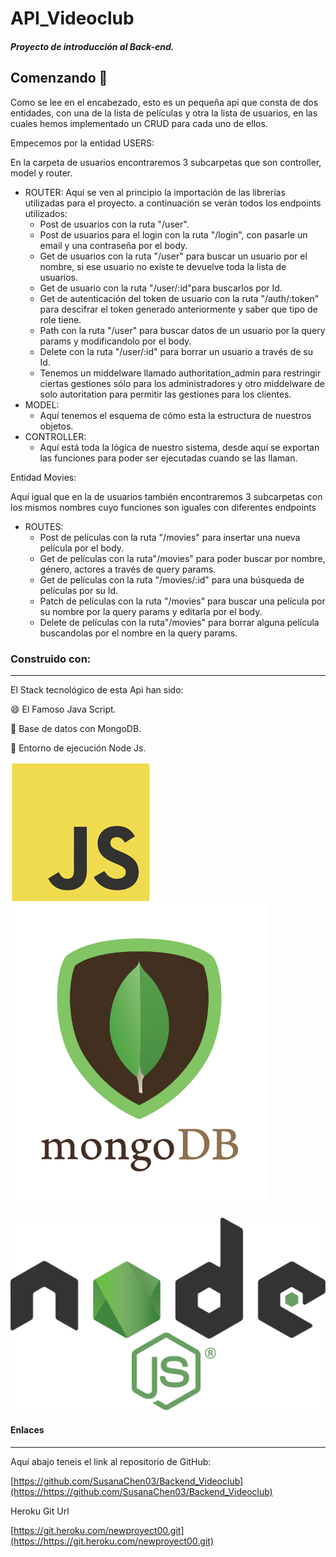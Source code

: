 # API_Videoclub

##### Proyecto de introducción al Back-end.

## Comenzando 🎉️

Como se lee en el encabezado, esto es un pequeña api que consta de dos entidades, con una de la lista de películas y otra la lista de usuarios, en las cuales hemos implementado un CRUD para cada uno de ellos.

Empecemos por la entidad USERS:

En la carpeta de usuarios encontraremos 3 subcarpetas que son controller, model y router.

* ROUTER:
  Aquí se ven al principio la importación de las librerías utilizadas para el proyecto.
  a continuación se verán todos los endpoints utilizados:
  * Post de usuarios con la ruta "/user".
  * Post de usuarios para el login con la ruta "/login", con pasarle un email y una contraseña por el body.
  * Get de usuarios con la ruta "/user" para buscar un usuario por el nombre, si ese usuario no existe te devuelve toda la lista de usuarios.
  * Get de usuario con la ruta "/user/:id"para buscarlos por Id.
  * Get de autenticación del token de usuario con la ruta "/auth/:token" para descifrar el token generado anteriormente y saber que tipo de role tiene.
  * Path con la ruta "/user" para buscar datos de un usuario por la query params y modificandolo por el body.
  * Delete con la ruta "/user/:id" para borrar un usuario a través de su Id.
  * Tenemos un middelware llamado authoritation_admin para restringir ciertas gestiones sólo para los administradores y otro middelware de solo autoritation para permitir las gestiones para los clientes.
* MODEL:
  * Aquí tenemos el esquema de cómo esta la estructura de nuestros objetos.
* CONTROLLER:
  * Aquí está toda la lógica de nuestro sistema, desde aquí se exportan las funciones para poder ser ejecutadas cuando se las llaman.

Entidad Movies:

Aquí igual que en la de usuarios también encontraremos 3 subcarpetas con los mismos nombres cuyo funciones son iguales con diferentes endpoints

* ROUTES:
  * Post de películas con la ruta "/movies" para insertar una nueva película por el body.
  * Get de películas con la ruta"/movies" para poder buscar por nombre, género, actores a través de query params.
  * Get de películas con la ruta "/movies/:id" para una búsqueda de películas por su Id.
  * Patch de películas con la ruta "/movies" para buscar una película por su nombre por la query params y editarla por el body.
  * Delete de películas con la ruta"/movies" para borrar alguna película buscandolas por el nombre en la query params.


### Construido con:

---

El Stack tecnológico de esta Api han sido:

😄 El Famoso Java Script.

🚀️ Base de datos con MongoDB.

🎉️ Entorno de ejecución Node Js.


![imagen](images/js.png)![imagen](images/mongodb.png)

![imagen](images/Node.js_logo.svg)


#### Enlaces

---

Aquí abajo teneis el link al repositorio de GitHub:

[https://github.com/SusanaChen03/Backend_Videoclub](https://https://github.com/SusanaChen03/Backend_Videoclub)

Heroku Git Url

[https://git.heroku.com/newproyect00.git](https://https://git.heroku.com/newproyect00.git)
